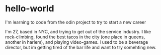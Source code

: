# hello-world
I'm learning to code from the odin project to try to start a new career

I'm 27, based in NYC, and trying to get out of the service industry. I like rock-climbing, found the best tacos in the city (one place in queens, another in harlem), and playing video-games. I used to be a beverage director, but im getting tired of the bar life and want to try somehting new.
